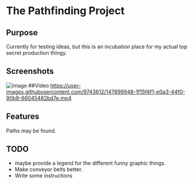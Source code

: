 # The Pathfinding Project
## Purpose
Currently for testing ideas, but this is an incubation place for my actual top secret production thingy.
## Screenshots
![image](https://user-images.githubusercontent.com/16213022/147832330-4faf8a5b-ce39-445b-8a8e-ade43066b68d.png)
##Video
https://user-images.githubusercontent.com/9743612/147899948-1f15f4f1-e0a3-44f0-90b9-66045482bd7e.mp4
## Features
Paths may be found.

## TODO
- maybe provide a legend for the different funny graphic things.
- Make conveyor belts better.
- Write some instructions
